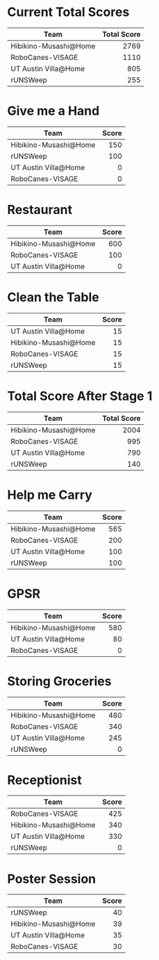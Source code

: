 # Current Total Scores
|         Team          | Total Score |
| --------------------- | ----------: |
| Hibikino-Musashi@Home |        2769 |
| RoboCanes-VISAGE      |        1110 |
| UT Austin Villa@Home  |         805 |
| rUNSWeep              |         255 |

# Give me a Hand
|         Team          | Score |
| --------------------- | ----: |
| Hibikino-Musashi@Home |   150 |
| rUNSWeep              |   100 |
| UT Austin Villa@Home  |     0 |
| RoboCanes-VISAGE      |     0 |

# Restaurant
|         Team          | Score |
| --------------------- | ----: |
| Hibikino-Musashi@Home |   600 |
| RoboCanes-VISAGE      |   100 |
| UT Austin Villa@Home  |     0 |

# Clean the Table
|         Team          | Score |
| --------------------- | ----: |
| UT Austin Villa@Home  |    15 |
| Hibikino-Musashi@Home |    15 |
| RoboCanes-VISAGE      |    15 |
| rUNSWeep              |    15 |

# Total Score After Stage 1
|         Team          | Total Score |
| --------------------- | ----------: |
| Hibikino-Musashi@Home |        2004 |
| RoboCanes-VISAGE      |         995 |
| UT Austin Villa@Home  |         790 |
| rUNSWeep              |         140 |

# Help me Carry
|         Team          | Score |
| --------------------- | ----: |
| Hibikino-Musashi@Home |   565 |
| RoboCanes-VISAGE      |   200 |
| UT Austin Villa@Home  |   100 |
| rUNSWeep              |   100 |

# GPSR
|         Team          | Score |
| --------------------- | ----: |
| Hibikino-Musashi@Home |   580 |
| UT Austin Villa@Home  |    80 |
| RoboCanes-VISAGE      |     0 |

# Storing Groceries
|         Team          | Score |
| --------------------- | ----: |
| Hibikino-Musashi@Home |   480 |
| RoboCanes-VISAGE      |   340 |
| UT Austin Villa@Home  |   245 |
| rUNSWeep              |     0 |

# Receptionist
|         Team          | Score |
| --------------------- | ----: |
| RoboCanes-VISAGE      |   425 |
| Hibikino-Musashi@Home |   340 |
| UT Austin Villa@Home  |   330 |
| rUNSWeep              |     0 |

# Poster Session
|         Team          | Score |
| --------------------- | ----: |
| rUNSWeep              |    40 |
| Hibikino-Musashi@Home |    39 |
| UT Austin Villa@Home  |    35 |
| RoboCanes-VISAGE      |    30 |

